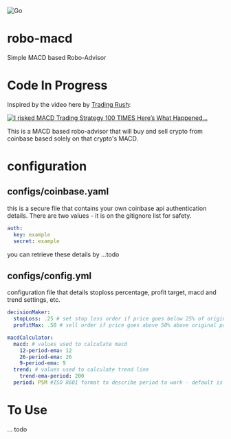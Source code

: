 ![Go](https://github.com/johnmillner/robo-macd/workflows/Go/badge.svg)


# robo-macd
Simple MACD based Robo-Advisor

# Code In Progress

Inspired by the video here by [Trading Rush](https://www.youtube.com/watch?v=nmffSjdZbWQ):

[![I risked MACD Trading Strategy 100 TIMES Here’s What Happened...](https://img.youtube.com/vi/nmffSjdZbWQ/0.jpg)](https://www.youtube.com/watch?v=nmffSjdZbWQ)

This is a MACD based robo-advisor that will buy and sell crypto from coinbase based solely on that crypto's MACD.

# configuration
## configs/coinbase.yaml
this is a secure file that contains your own coinbase api authentication details. There are two values - it is on the gitignore list for safety.
```yaml
auth:
  key: example
  secret: example
```
you can retrieve these details by ...todo

## configs/config.yml
configuration file that details stoploss percentage, profit target, macd and trend settings, etc.
```yaml
decisionMaker:
  stopLoss: .25 # set stop loss order if price goes below 25% of original price
  profitMax: .50 # sell order if price goes above 50% above original price

macdCalculator:
  macd: # values used to calculate macd
    12-period-ema: 12
    26-period-ema: 26
    9-period-ema: 9
  trend: # values used to calculate trend line
    trend-ema-period: 200
  period: P5M #ISO 8601 format to describe period to work - default is 5 minutes
  ```

# To Use
... todo
